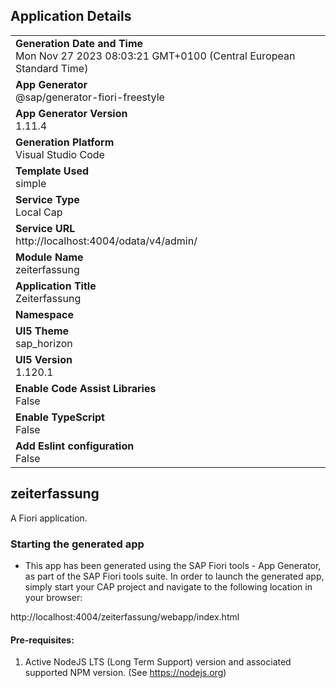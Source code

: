 ## Application Details
|               |
| ------------- |
|**Generation Date and Time**<br>Mon Nov 27 2023 08:03:21 GMT+0100 (Central European Standard Time)|
|**App Generator**<br>@sap/generator-fiori-freestyle|
|**App Generator Version**<br>1.11.4|
|**Generation Platform**<br>Visual Studio Code|
|**Template Used**<br>simple|
|**Service Type**<br>Local Cap|
|**Service URL**<br>http://localhost:4004/odata/v4/admin/
|**Module Name**<br>zeiterfassung|
|**Application Title**<br>Zeiterfassung|
|**Namespace**<br>|
|**UI5 Theme**<br>sap_horizon|
|**UI5 Version**<br>1.120.1|
|**Enable Code Assist Libraries**<br>False|
|**Enable TypeScript**<br>False|
|**Add Eslint configuration**<br>False|

## zeiterfassung

A Fiori application.

### Starting the generated app

-   This app has been generated using the SAP Fiori tools - App Generator, as part of the SAP Fiori tools suite.  In order to launch the generated app, simply start your CAP project and navigate to the following location in your browser:

http://localhost:4004/zeiterfassung/webapp/index.html

#### Pre-requisites:

1. Active NodeJS LTS (Long Term Support) version and associated supported NPM version.  (See https://nodejs.org)



